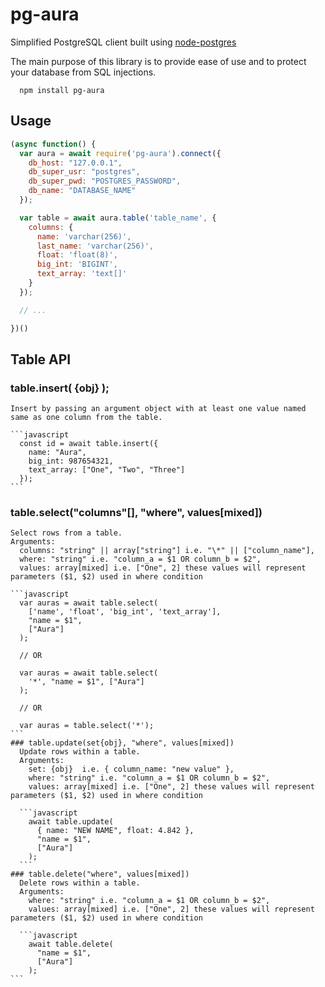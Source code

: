# pg-aura
Simplified PostgreSQL client built using [node-postgres](https://github.com/brianc/node-postgres)

The main purpose of this library is to provide ease of use and to protect your database from SQL injections.

```
  npm install pg-aura
```

## Usage
```javascript
(async function() {
  var aura = await require('pg-aura').connect({
    db_host: "127.0.0.1",
    db_super_usr: "postgres",
    db_super_pwd: "POSTGRES_PASSWORD",
    db_name: "DATABASE_NAME"
  });

  var table = await aura.table('table_name', {
    columns: {
      name: 'varchar(256)',
      last_name: 'varchar(256)',
      float: 'float(8)',
      big_int: 'BIGINT',
      text_array: 'text[]'
    }
  });

  // ...

})()
```

## Table API
  ### table.insert( {obj} );
    Insert by passing an argument object with at least one value named same as one column from the table.

    ```javascript
      const id = await table.insert({
        name: "Aura",
        big_int: 987654321,
        text_array: ["One", "Two", "Three"]
      });
    ```
    
  ### table.select("columns"[], "where", values[mixed])
    Select rows from a table.
    Arguments:
      columns: "string" || array["string"] i.e. "\*" || ["column_name"],
      where: "string" i.e. "column_a = $1 OR column_b = $2",
      values: array[mixed] i.e. ["One", 2] these values will represent parameters ($1, $2) used in where condition

    ```javascript
      var auras = await table.select(
        ['name', 'float', 'big_int', 'text_array'],
        "name = $1",
        ["Aura"]
      );

      // OR

      var auras = await table.select(
        '*', "name = $1", ["Aura"]
      );

      // OR

      var auras = table.select('*');
    ```
    ### table.update(set{obj}, "where", values[mixed])
      Update rows within a table.
      Arguments:
        set: {obj}  i.e. { column_name: "new value" },
        where: "string" i.e. "column_a = $1 OR column_b = $2",
        values: array[mixed] i.e. ["One", 2] these values will represent parameters ($1, $2) used in where condition

      ```javascript
        await table.update(
          { name: "NEW NAME", float: 4.842 },
          "name = $1",
          ["Aura"]
        );
      ```
    ### table.delete("where", values[mixed])
      Delete rows within a table.
      Arguments:
        where: "string" i.e. "column_a = $1 OR column_b = $2",
        values: array[mixed] i.e. ["One", 2] these values will represent parameters ($1, $2) used in where condition

      ```javascript
        await table.delete(
          "name = $1",
          ["Aura"]
        );
    ```
